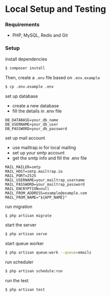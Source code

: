# Local Setup and Testing

### Requirements
* PHP, MySQL, Redis and Git

### Setup

install dependencies
```bash
$ composer install
```

Then, create a `.env` file based on `.env.example`
```bash
$ cp .env.example .env
```

set up database
   - create a new database
   - fill the details in .env file

    DB_DATABASE=your_db_name
    DB_USERNAME=your_db_user
    DB_PASSWORD=your_db_password

set up mail account
   - use mailtrap.io for local mailing
   - set up your smtp account
   - get the smtp info and fill the .env file

    MAIL_MAILER=smtp
    MAIL_HOST=smtp.mailtrap.io
    MAIL_PORT=2525
    MAIL_USERNAME=your_mailtrap_username
    MAIL_PASSWORD=your_mailtrap_password
    MAIL_ENCRYPTION=null
    MAIL_FROM_ADDRESS=example@example.com
    MAIL_FROM_NAME="${APP_NAME}"

run migration
```bash
$ php artisan migrate
```

start the server
```bash
$ php artisan serve
```

start queue worker
```bash
$ php artisan queue:work --queue=emails
```

run scheduler
```bash
$ php artisan schedule:run
```

run the test
```bash
$ php artisan test
```